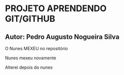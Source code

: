 # PROJETO APRENDENDO GIT/GITHUB

## Autor: Pedro Augusto Nogueira Silva

O Nunes MEXEU no repositório

Nunes mexeu novamente

Alterei depois do nunes
